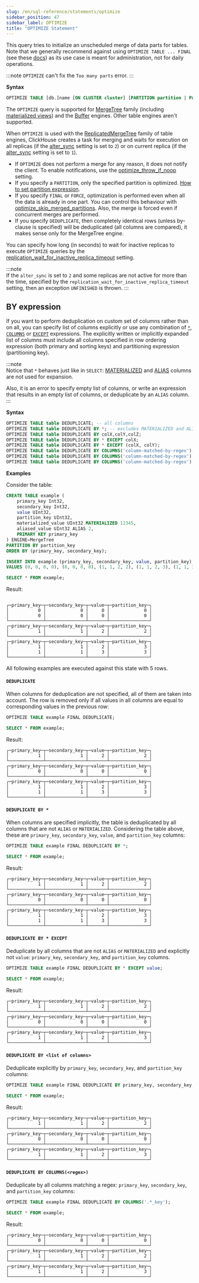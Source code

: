 ```yaml
---
slug: /en/sql-reference/statements/optimize
sidebar_position: 47
sidebar_label: OPTIMIZE
title: "OPTIMIZE Statement"
---
```


This query tries to initialize an unscheduled merge of data parts for tables. Note that we generally recommend against using `OPTIMIZE TABLE ... FINAL` (see these [docs](/docs/en/optimize/avoidoptimizefinal)) as its use case is meant for administration, not for daily operations.

:::note
`OPTIMIZE` can't fix the `Too many parts` error.
:::

**Syntax**

``` sql
OPTIMIZE TABLE [db.]name [ON CLUSTER cluster] [PARTITION partition | PARTITION ID 'partition_id'] [FINAL | FORCE] [DEDUPLICATE [BY expression]]
```

The `OPTIMIZE` query is supported for [MergeTree](../../engines/table-engines/mergetree-family/mergetree.md) family (including [materialized views](../../sql-reference/statements/create/view.md#materialized-view)) and the [Buffer](../../engines/table-engines/special/buffer.md) engines. Other table engines aren't supported.

When `OPTIMIZE` is used with the [ReplicatedMergeTree](../../engines/table-engines/mergetree-family/replication.md) family of table engines, ClickHouse creates a task for merging and waits for execution on all replicas (if the [alter_sync](../../operations/settings/settings.md#alter-sync) setting is set to `2`) or on current replica (if the [alter_sync](../../operations/settings/settings.md#alter-sync) setting is set to `1`).

- If `OPTIMIZE` does not perform a merge for any reason, it does not notify the client. To enable notifications, use the [optimize_throw_if_noop](../../operations/settings/settings.md#setting-optimize_throw_if_noop) setting.
- If you specify a `PARTITION`, only the specified partition is optimized. [How to set partition expression](alter/partition.md#how-to-set-partition-expression).
- If you specify `FINAL` or `FORCE`, optimization is performed even when all the data is already in one part. You can control this behaviour with [optimize_skip_merged_partitions](../../operations/settings/settings.md#optimize-skip-merged-partitions). Also, the merge is forced even if concurrent merges are performed.
- If you specify `DEDUPLICATE`, then completely identical rows (unless by-clause is specified) will be deduplicated (all columns are compared), it makes sense only for the MergeTree engine.

You can specify how long (in seconds) to wait for inactive replicas to execute `OPTIMIZE` queries by the [replication_wait_for_inactive_replica_timeout](../../operations/settings/settings.md#replication-wait-for-inactive-replica-timeout) setting.

:::note    
If the `alter_sync` is set to `2` and some replicas are not active for more than the time, specified by the `replication_wait_for_inactive_replica_timeout` setting, then an exception `UNFINISHED` is thrown.
:::

## BY expression

If you want to perform deduplication on custom set of columns rather than on all, you can specify list of columns explicitly or use any combination of [`*`](../../sql-reference/statements/select/index.md#asterisk), [`COLUMNS`](../../sql-reference/statements/select/index.md#columns-expression) or [`EXCEPT`](../../sql-reference/statements/select/index.md#except-modifier) expressions. The explicitly written or implicitly expanded list of columns must include all columns specified in row ordering expression (both primary and sorting keys) and partitioning expression (partitioning key).

:::note    
Notice that `*` behaves just like in `SELECT`: [MATERIALIZED](../../sql-reference/statements/create/table.md#materialized) and [ALIAS](../../sql-reference/statements/create/table.md#alias) columns are not used for expansion.

Also, it is an error to specify empty list of columns, or write an expression that results in an empty list of columns, or deduplicate by an `ALIAS` column.
:::

**Syntax**

``` sql
OPTIMIZE TABLE table DEDUPLICATE; -- all columns
OPTIMIZE TABLE table DEDUPLICATE BY *; -- excludes MATERIALIZED and ALIAS columns
OPTIMIZE TABLE table DEDUPLICATE BY colX,colY,colZ;
OPTIMIZE TABLE table DEDUPLICATE BY * EXCEPT colX;
OPTIMIZE TABLE table DEDUPLICATE BY * EXCEPT (colX, colY);
OPTIMIZE TABLE table DEDUPLICATE BY COLUMNS('column-matched-by-regex');
OPTIMIZE TABLE table DEDUPLICATE BY COLUMNS('column-matched-by-regex') EXCEPT colX;
OPTIMIZE TABLE table DEDUPLICATE BY COLUMNS('column-matched-by-regex') EXCEPT (colX, colY);
```

**Examples**

Consider the table:

``` sql
CREATE TABLE example (
    primary_key Int32,
    secondary_key Int32,
    value UInt32,
    partition_key UInt32,
    materialized_value UInt32 MATERIALIZED 12345,
    aliased_value UInt32 ALIAS 2,
    PRIMARY KEY primary_key
) ENGINE=MergeTree
PARTITION BY partition_key
ORDER BY (primary_key, secondary_key);
```
``` sql
INSERT INTO example (primary_key, secondary_key, value, partition_key)
VALUES (0, 0, 0, 0), (0, 0, 0, 0), (1, 1, 2, 2), (1, 1, 2, 3), (1, 1, 3, 3);
```
``` sql
SELECT * FROM example;
```
Result:
```

┌─primary_key─┬─secondary_key─┬─value─┬─partition_key─┐
│           0 │             0 │     0 │             0 │
│           0 │             0 │     0 │             0 │
└─────────────┴───────────────┴───────┴───────────────┘
┌─primary_key─┬─secondary_key─┬─value─┬─partition_key─┐
│           1 │             1 │     2 │             2 │
└─────────────┴───────────────┴───────┴───────────────┘
┌─primary_key─┬─secondary_key─┬─value─┬─partition_key─┐
│           1 │             1 │     2 │             3 │
│           1 │             1 │     3 │             3 │
└─────────────┴───────────────┴───────┴───────────────┘
```
All following examples are executed against this state with 5 rows.

#### `DEDUPLICATE`
When columns for deduplication are not specified, all of them are taken into account. The row is removed only if all values in all columns are equal to corresponding values in the previous row:

``` sql
OPTIMIZE TABLE example FINAL DEDUPLICATE;
```
``` sql
SELECT * FROM example;
```
Result:
```
┌─primary_key─┬─secondary_key─┬─value─┬─partition_key─┐
│           1 │             1 │     2 │             2 │
└─────────────┴───────────────┴───────┴───────────────┘
┌─primary_key─┬─secondary_key─┬─value─┬─partition_key─┐
│           0 │             0 │     0 │             0 │
└─────────────┴───────────────┴───────┴───────────────┘
┌─primary_key─┬─secondary_key─┬─value─┬─partition_key─┐
│           1 │             1 │     2 │             3 │
│           1 │             1 │     3 │             3 │
└─────────────┴───────────────┴───────┴───────────────┘
```
#### `DEDUPLICATE BY *`
When columns are specified implicitly, the table is deduplicated by all columns that are not `ALIAS` or `MATERIALIZED`. Considering the table above, these are `primary_key`, `secondary_key`, `value`, and `partition_key` columns:
```sql
OPTIMIZE TABLE example FINAL DEDUPLICATE BY *;
```
``` sql
SELECT * FROM example;
```
Result:
```
┌─primary_key─┬─secondary_key─┬─value─┬─partition_key─┐
│           1 │             1 │     2 │             2 │
└─────────────┴───────────────┴───────┴───────────────┘
┌─primary_key─┬─secondary_key─┬─value─┬─partition_key─┐
│           0 │             0 │     0 │             0 │
└─────────────┴───────────────┴───────┴───────────────┘
┌─primary_key─┬─secondary_key─┬─value─┬─partition_key─┐
│           1 │             1 │     2 │             3 │
│           1 │             1 │     3 │             3 │
└─────────────┴───────────────┴───────┴───────────────┘
```
#### `DEDUPLICATE BY * EXCEPT`
Deduplicate by all columns that are not `ALIAS` or `MATERIALIZED` and explicitly not `value`: `primary_key`, `secondary_key`, and `partition_key` columns.

``` sql
OPTIMIZE TABLE example FINAL DEDUPLICATE BY * EXCEPT value;
```
``` sql
SELECT * FROM example;
```
Result:
```
┌─primary_key─┬─secondary_key─┬─value─┬─partition_key─┐
│           1 │             1 │     2 │             2 │
└─────────────┴───────────────┴───────┴───────────────┘
┌─primary_key─┬─secondary_key─┬─value─┬─partition_key─┐
│           0 │             0 │     0 │             0 │
└─────────────┴───────────────┴───────┴───────────────┘
┌─primary_key─┬─secondary_key─┬─value─┬─partition_key─┐
│           1 │             1 │     2 │             3 │
└─────────────┴───────────────┴───────┴───────────────┘
```
#### `DEDUPLICATE BY <list of columns>`
Deduplicate explicitly by `primary_key`, `secondary_key`, and `partition_key` columns:
```sql
OPTIMIZE TABLE example FINAL DEDUPLICATE BY primary_key, secondary_key, partition_key;
```
``` sql
SELECT * FROM example;
```
Result:
```
┌─primary_key─┬─secondary_key─┬─value─┬─partition_key─┐
│           1 │             1 │     2 │             2 │
└─────────────┴───────────────┴───────┴───────────────┘
┌─primary_key─┬─secondary_key─┬─value─┬─partition_key─┐
│           0 │             0 │     0 │             0 │
└─────────────┴───────────────┴───────┴───────────────┘
┌─primary_key─┬─secondary_key─┬─value─┬─partition_key─┐
│           1 │             1 │     2 │             3 │
└─────────────┴───────────────┴───────┴───────────────┘
```
#### `DEDUPLICATE BY COLUMNS(<regex>)`
Deduplicate by all columns matching a regex: `primary_key`, `secondary_key`, and `partition_key` columns:
```sql
OPTIMIZE TABLE example FINAL DEDUPLICATE BY COLUMNS('.*_key');
```
``` sql
SELECT * FROM example;
```
Result:
```
┌─primary_key─┬─secondary_key─┬─value─┬─partition_key─┐
│           0 │             0 │     0 │             0 │
└─────────────┴───────────────┴───────┴───────────────┘
┌─primary_key─┬─secondary_key─┬─value─┬─partition_key─┐
│           1 │             1 │     2 │             2 │
└─────────────┴───────────────┴───────┴───────────────┘
┌─primary_key─┬─secondary_key─┬─value─┬─partition_key─┐
│           1 │             1 │     2 │             3 │
└─────────────┴───────────────┴───────┴───────────────┘
```
